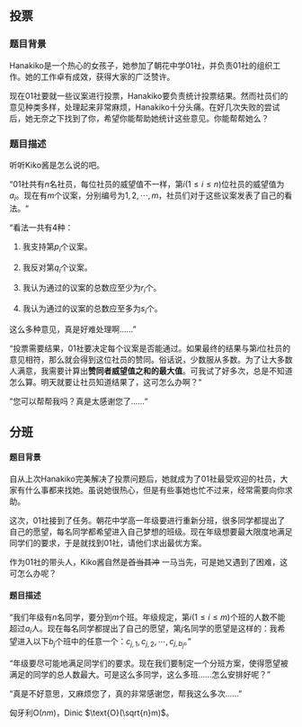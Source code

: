 ## 投票

### 题目背景

Hanakiko是一个热心的女孩子，她参加了朝花中学01社，并负责01社的组织工作。她的工作卓有成效，获得大家的广泛赞许。

现在01社要就一些议案进行投票，Hanakiko要负责统计投票结果。然而社员们的意见种类多样，处理起来非常麻烦，Hanakiko十分头痛。在好几次失败的尝试后，她无奈之下找到了你，希望你能帮助她统计这些意见。你能帮帮她么？

### 题目描述

听听Kiko酱是怎么说的吧。

“01社共有$n$名社员，每位社员的威望值不一样，第$i(1\le i \le n)$位社员的威望值为$a_i$。现在有$m$个议案，分别编号为$1,2,\cdots,m$，社员们对于这些议案发表了自己的看法。“

“看法一共有$4$种：

1. 我支持第$p_i$个议案。

2. 我反对第$q_i$个议案。

3. 我认为通过的议案的总数应至少为$r_i$个。

4. 我认为通过的议案的总数应至多为$s_i$个。

这么多种意见，真是好难处理啊……”

“投票需要结果，01社要决定每个议案是否能通过。如果最终的结果与第$i$位社员的意见相符，那么就会得到这位社员的赞同。俗话说，少数服从多数。为了让大多数人满意，我需要计算出**赞同者威望值之和的最大值**。可我试了好多次，总是不知道怎么算。明天就要让社员知道结果了，这可怎么办啊？“

”您可以帮帮我吗？真是太感谢您了……“

## 分班

#### 题目背景

自从上次Hanakiko完美解决了投票问题后，她就成为了01社最受欢迎的社员，大家有什么事都来找她。虽说她很热心，但是有些事她也忙不过来，经常需要向你求助。

这次，01社接到了任务。朝花中学高一年级要进行重新分班，很多同学都提出了自己的愿望，每名同学都希望进入自己梦想的班级。现在年级想要最大限度地满足同学们的要求，于是就找到01社，请他们求出最优方案。

作为01社的带头人，Kiko酱自然是~~首当其冲~~ 一马当先，可是她又遇到了困难，这可怎么办呢？

#### 题目描述

“我们年级有$n$名同学，要分到$m$个班。年级规定，第$i(1\le i\le m)$个班的人数不能超过$a_i$人。现在每名同学都提出了自己的愿望，第$j$名同学的愿望是这样的：我希望进入以下$b_j$个班中的任意一个：$c_{j,1},c_{j,2},\cdots,c_{j,b_j}$。”

“年级要尽可能地满足同学们的要求。现在我们要制定一个分班方案，使得愿望被满足的同学的总人数最大。可是这么多同学，这么多班……怎么安排好呢？”

“真是不好意思，又麻烦您了，真的非常感谢您，帮我这么多次……”

匈牙利$\text{O}(nm)$，Dinic $\text{O}(\sqrt{n}m)$。